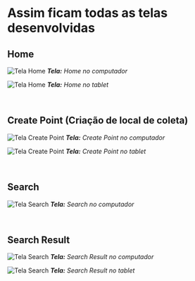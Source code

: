 # Assim ficam todas as telas desenvolvidas

## Home
![Tela Home](home@1440x900.png)
***Tela:*** *Home no computador*

![Tela Home](home-tablet@768x1024.png)
***Tela:*** *Home no tablet*

<br>

## Create Point (Criação de local de coleta)
![Tela Create Point](create-point@1440x900.png)
***Tela:*** *Create Point no computador*

![Tela Create Point](create-point-tablet@768x1024.png)
***Tela:*** *Create Point no tablet*

<br>

## Search
![Tela Search](search@1440x900.png)
***Tela:*** *Search no computador*

<br>

## Search Result
![Tela Search](search-result@1440x900.png)
***Tela:*** *Search Result no computador*

![Tela Search](search-result-tablet@768x1024.png)
***Tela:*** *Search Result no tablet*
